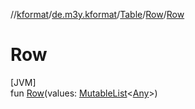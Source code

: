 //[kformat](../../../../index.md)/[de.m3y.kformat](../../index.md)/[Table](../index.md)/[Row](index.md)/[Row](-row.md)

# Row

[JVM]\
fun [Row](-row.md)(values: [MutableList](https://kotlinlang.org/api/latest/jvm/stdlib/kotlin.collections/-mutable-list/index.html)<[Any](https://kotlinlang.org/api/latest/jvm/stdlib/kotlin/-any/index.html)>)
